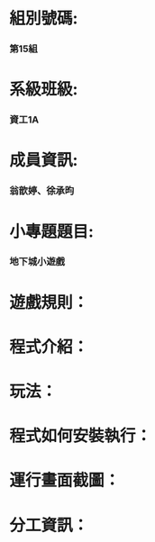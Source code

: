 <body>
<h1>組別號碼:</h1>
<h3>第15組</h3>

<h1>系級班級:</h1>
<h3>資工1A</h3>

<h1>成員資訊:</h1>
<h3>翁歆婷、徐承昀</h3>

<h1>小專題題目:</h1>
<h3>地下城小遊戲</h3>

<h1>遊戲規則：</h1>
<h3></h3>

<h1>程式介紹：</h1>
<h3></h3>

<h1>玩法：</h1>
<h3></h3>

<h1>程式如何安裝執行：</h1>
<h3></h3>

<h1>運行畫面截圖：</h1>
<h3></h3>

<h1>分工資訊：</h1>
<h3></h3>

</body>
